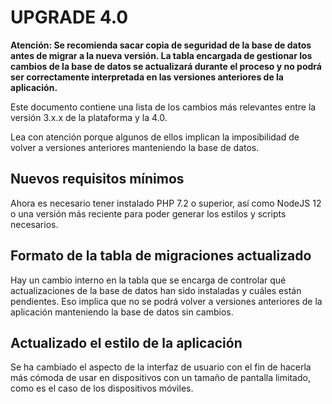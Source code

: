 UPGRADE 4.0
===========

**Atención: Se recomienda sacar copia de seguridad de la base de datos antes de migrar
a la nueva versión. La tabla encargada de gestionar los cambios de la base de datos se
actualizará durante el proceso y no podrá ser correctamente interpretada en las versiones
anteriores de la aplicación.**

Este documento contiene una lista de los cambios más relevantes entre la versión 3.x.x
de la plataforma y la 4.0.

Lea con atención porque algunos de ellos implican la imposibilidad de volver a versiones anteriores
manteniendo la base de datos.

Nuevos requisitos mínimos
-------------------------
Ahora es necesario tener instalado PHP 7.2 o superior, así como NodeJS 12 o una versión
más reciente para poder generar los estilos y scripts necesarios.

Formato de la tabla de migraciones actualizado
----------------------------------------------
Hay un cambio interno en la tabla que se encarga de controlar qué actualizaciones de la base
de datos han sido instaladas y cuáles están pendientes. Eso implica que no se podrá volver
a versiones anteriores de la aplicación manteniendo la base de datos sin cambios.

Actualizado el estilo de la aplicación
--------------------------------------
Se ha cambiado el aspecto de la interfaz de usuario con el fin de hacerla más cómoda de usar
en dispositivos con un tamaño de pantalla limitado, como es el caso de los dispositivos móviles.


